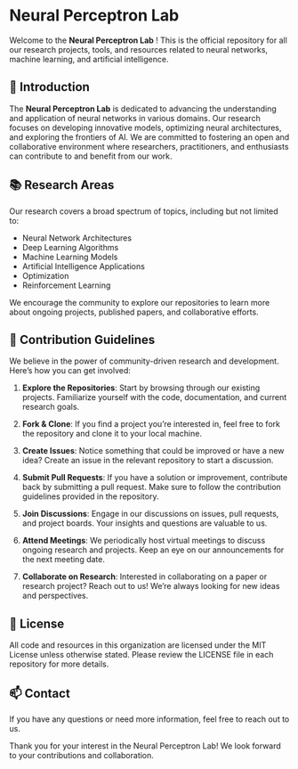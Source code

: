 # Neural Perceptron Lab

Welcome to the **Neural Perceptron Lab** ! This is the official repository for all our research projects, tools, and resources related to neural networks, machine learning, and artificial intelligence.

## 🌟 Introduction

The **Neural Perceptron Lab** is dedicated to advancing the understanding and application of neural networks in various domains. Our research focuses on developing innovative models, optimizing neural architectures, and exploring the frontiers of AI. We are committed to fostering an open and collaborative environment where researchers, practitioners, and enthusiasts can contribute to and benefit from our work.

## 📚 Research Areas

Our research covers a broad spectrum of topics, including but not limited to:

- Neural Network Architectures
- Deep Learning Algorithms
- Machine Learning Models
- Artificial Intelligence Applications
- Optimization
- Reinforcement Learning

We encourage the community to explore our repositories to learn more about ongoing projects, published papers, and collaborative efforts.

## 🌈 Contribution Guidelines

We believe in the power of community-driven research and development. Here’s how you can get involved:

1. **Explore the Repositories**: Start by browsing through our existing projects. Familiarize yourself with the code, documentation, and current research goals.

2. **Fork & Clone**: If you find a project you’re interested in, feel free to fork the repository and clone it to your local machine.

3. **Create Issues**: Notice something that could be improved or have a new idea? Create an issue in the relevant repository to start a discussion.

4. **Submit Pull Requests**: If you have a solution or improvement, contribute back by submitting a pull request. Make sure to follow the contribution guidelines provided in the repository.

5. **Join Discussions**: Engage in our discussions on issues, pull requests, and project boards. Your insights and questions are valuable to us.

6. **Attend Meetings**: We periodically host virtual meetings to discuss ongoing research and projects. Keep an eye on our announcements for the next meeting date.

7. **Collaborate on Research**: Interested in collaborating on a paper or research project? Reach out to us! We’re always looking for new ideas and perspectives.

## 📝 License

All code and resources in this organization are licensed under the MIT License unless otherwise stated. Please review the LICENSE file in each repository for more details.

## 📫 Contact

If you have any questions or need more information, feel free to reach out to us.

Thank you for your interest in the Neural Perceptron Lab! We look forward to your contributions and collaboration.
